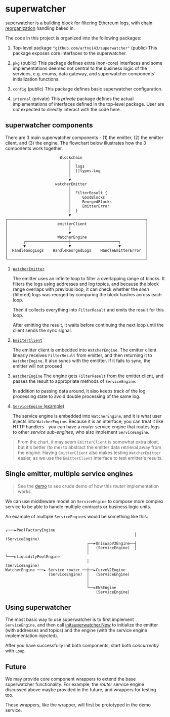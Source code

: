 # superwatcher

superwatcher is a building block for filtering Ethereum logs,
with [chain reorganization](https://www.alchemy.com/overviews/what-is-a-reorg) handling baked in.

The code in this project is organized into the following packages:

1. Top-level package `"github.com/artnoi43/superwatcher"` (public)
    This package exposes core interfaces to the superwatcher.

2. `pkg` (public)
    This package defines extra (non-core) interfaces and some implementations
    deemed not central to the business logic of the services, e.g. enums, data gateway,
    and superwatcher components' initialization functions.

3. `config` (public)
    This package defines basic superwatcher configuration.

4. `internal` (private)
    This _private_ package defines the actual implementations of interfaces defined in
    the top-level package. User are _not_ expected to directly interact with the code here.

## superwatcher components

There are 3 main superwatcher components - (1) the emitter, (2) the emitter client,
and (3) the engine. The flowchart below illustrates how the 3 components work together.

                            Blockchain
                                │
                                │  logs
                                │  []types.Log
                                │
                                ▼
                          watcherEmitter
                                │
                                │  FilterResult {
                                │     GoodBlocks
                                │     ReorgedBlocks
                                │     EmitterError
                                │  }
                                ▼
    ┌─────────────────────────────────────────────────────────────┐
    │                      emitterClient                          │
    │                           │                                 │
    │                           ▼                                 │
    │                      WatcherEngine                          │
    │       ┌───────────────────┼─────────────────────┐           │
    │       ▼                   ▼                     ▼           │
    │  HandleGoogLogs    HandleReorgedLogs    HandleEmitterError  │
    │                                                             │
    └─────────────────────────────────────────────────────────────┘

1. [`WatcherEmitter`](./internal/emitter/)

    The emitter uses an infinite loop to filter a overlapping range of blocks.
    It filters the logs using addresses and log topics, and because the block range
    overlaps with previous loop, it can check whether the _seen_ (filtered) logs was
    reorged by comparing the block hashes across each loop.

    Then it collects everything into `FilterResult` and emits the result for this loop.

    After emitting the result, it waits before continuing the next loop
    until the client sends the sync signal.

2. [`EmiiterClient`](./internal/emitterclient/)

    The emitter client is embedded into `WatcherEngine`. The emitter client linearly receives `FilterResult` from emitter, and then returning it to `WatcherEngine`. It also syncs with the emittter. If it fails to sync, the emitter will not proceed

3. [`WatcherEngine`](./internal/engine/)
    The engine gets `FilterResult` from the emitter client, and passes the result to appropriate methods of `ServiceEngine`.

    In addition to passing data around, it also keeps track of the log processing state to avoid double processing of the same log.

4. [`ServiceEngine` (example)](./superwatcher-demo/internal/domain/usecase/subengines/uniswapv3factoryengine/)

    The service engine is embedded into `WatcherEngine`, and it is what user injects into `WatcherEngine`. Because it is an interface, you can treat it like HTTP handlers - you can have a _router_ service engine that routes logs to other _service sub-engines_, who also implement `ServiceEngine`.

> From the chart, it may seem `EmitterClient` is somewhat extra bloat, but
> it's better (to me) to abstract the emitter data retrieval away from the engine.
> Having `EmitterClient` also makes testing `WatcherEmitter` easier, as we use the `EmitterClient`
> interface to test emitter's results.

## Single emitter, multiple service engines

> See the [demo](./superwatcher-demo/) to see crude demo of how this _router_ implementation works.

We can use middleware model on `ServiceEngine` to compose more complex service to be able to handle
multiple contracts or business logic units.

An example of multiple `ServiceEngine`s would be something like this:

                                                             ┌───►PoolFactoryEngine
                                                             │    (ServiceEngine)
                                        ┌──►UniswapV3Engine──┤
                                        │   (ServiceEngine)  │
                                        │                    └───►LiquidityPoolEngine
                                        │                         (ServiceEngine)
    WatcherEngine ───► Service router ──┼──►CurveV2Engine
                       (ServiceEngine)  │   (ServiceEngine)
                                        │
                                        │
                                        └──►ENSEngine
                                            (ServiceEngine)

## Using superwatcher

The most basic way to use superwatcher is to first implement `ServiceEngine`,
and then call [initsuperwatcher.New](./pkg/initsuperwatcher/initsuperwatcher.go) to
initialize the emitter (with addresses and topics) and the engine (with the service
engine implementation injected).

After you have successfully init both components, start both _concurrently_ with `Loop`.

## Future

We may provide core component wrappers to extend the base superwatcher functionality.
For example, the _router_ service engine discussed above maybe provided in the future,
and wrappers for testing too.

These wrappers, like the wrapper, will first be prototyped in the demo service.
